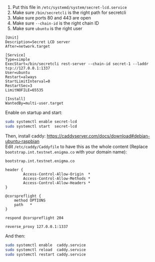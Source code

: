 1. Put this file in `/etc/systemd/system/secret-lcd.service`
2. Make sure `/bin/secretcli` is the right path for secretcli
3. Make sure ports 80 and 443 are open 
4. Make sure `--chain-id` is the right chain ID 
5. Make sure `ubuntu` is the right user 

```
[Unit]
Description=Secret LCD server
After=network.target

[Service]
Type=simple
ExecStart=/bin/secretcli rest-server --chain-id secret-1 --laddr tcp://127.0.0.1:1337
User=ubuntu
Restart=always
StartLimitInterval=0
RestartSec=3
LimitNOFILE=65535

[Install]
WantedBy=multi-user.target
```

Enable on startup and start:
```bash
sudo systemctl enable secret-lcd
sudo systemctl start  secret-lcd
```

Then, install caddy: https://caddyserver.com/docs/download#debian-ubuntu-raspbian  
Edit `/etc/caddy/Caddyfile` to have this as the whole content (Replace `bootstrap.int.testnet.enigma.co` with your domain name):
```
bootstrap.int.testnet.enigma.co

header {
        Access-Control-Allow-Origin  *
        Access-Control-Allow-Methods *
        Access-Control-Allow-Headers *
}

@corspreflight {
	method OPTIONS
	path   *
}

respond @corspreflight 204 

reverse_proxy 127.0.0.1:1337
```

And then:
```bash
sudo systemctl enable  caddy.service
sudo systemctl reload  caddy.service
sudo systemctl restart caddy.service
```
